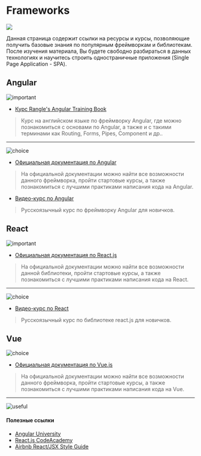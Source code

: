  # Frameworks
![](https://github.com/js-machine/dashboard/blob/master/knowledge-map/images/advanced-map.png)

Данная страница содержит ссылки на ресурсы и курсы, позволяющие получить базовые знания по популярным фреймворкам и библиотекам. После изучения материала, Вы будете свободно разбираться в данных технологиях и научитесь строить одностраничные приложения (Single Page Application - SPA).

## Angular

![important]

* [Курс Rangle's Angular Training Book](https://angular-2-training-book.rangle.io/)

> Курс на английском языке по фреймворку Angular, где можно познакомиться с основами по Angular, а также и с такими терминами как Routing, Forms, Pipes, Component и др..

---
![choice]

* [Официальная документация по Angular](https://angular.io/tutorial)

> На официальной документации можно найти все возможности данного фреймворка, пройти стартовые курсы, а также познакомиться с лучшими практиками написания кода на Angular.

* [Видео-курс по Angular](https://www.youtube.com/watch?v=Gl4IT4JpP4o&list=PLDyvV36pndZF-vwsVB48ivZyNJ4ETBKNY)

> Русскоязычный курс по фреймворку Angular для новичков.
 
 ## React
 
 ![important]
 
* [Официальная документация по React.js](https://reactjs.org/)

> На официальной документации можно найти все возможности данной библиотеки, пройти стартовые курсы, а также познакомиться с лучшими практиками написания кода на React.

---
![choice]
 
 * [Видео-курс по React](https://www.youtube.com/watch?v=fQAKKXc6BCM&list=PLqHlAwsJRxAONt5CnjMMeKdYGv1CDRUOl)

> Русскоязычный курс по библиотеке react.js для новичков.

## Vue

![choice]

* [Официальная документация по Vue.js](https://vuejs.org/)

> На официальной документации можно найти все возможности данного фреймворка, пройти стартовые курсы, а также познакомиться с лучшими практиками написания кода на Vue.

---
![useful]

#### Полезные ссылки

* [Angular University](https://angular-university.io/)
* [React.js CodeAcademy](https://www.codecademy.com/learn/react-101)
* [Airbnb React/JSX Style Guide](https://github.com/airbnb/javascript/tree/master/react)

[important]: https://github.com/js-machine/dashboard/blob/master/knowledge-map/images/important.png
[choice]: https://github.com/js-machine/dashboard/blob/master/knowledge-map/images/choice.png
[useful]: https://github.com/js-machine/dashboard/blob/master/knowledge-map/images/useful.png
